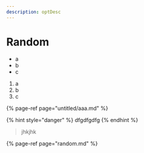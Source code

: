 ```yaml
---
description: optDesc
---
```


# Random

* a
* b
* c

1. a
2. b
3. c

{% page-ref page="untitled/aaa.md" %}

{% hint style="danger" %}
dfgdfgdfg
{% endhint %}

> jhkjhk

{% page-ref page="random.md" %}



